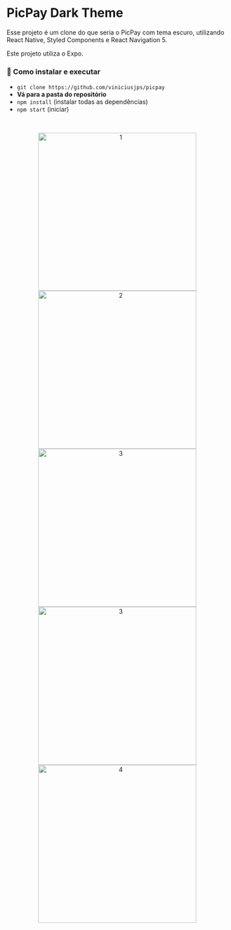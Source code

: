 # PicPay Dark Theme


<p> Esse projeto é um clone do que seria o PicPay com tema escuro, utilizando React Native, Styled Components e React Navigation 5.</p>

<p>Este projeto utiliza o Expo.</p>

### :rocket: Como instalar e executar
- `git clone https://github.com/viniciusjps/picpay`
- **Vá para a pasta do repositório**
-  `npm install` (instalar todas as dependências)
- `npm start` (iniciar)
<br>
<p align="center">
  <img alt="1" height="360px" src="https://i.imgur.com/6uUwQOW.png">
  <img alt="2" height="360px" src="https://i.imgur.com/ch0PpaI.png">
  <img alt="3" height="360px" src="https://i.imgur.com/yqBa5SY.png">
  <img alt="3" height="360px" src="https://i.imgur.com/nShKi61.png">
  <img alt="4" height="360px" src="https://i.imgur.com/7wO6K1P.png">
</p>
